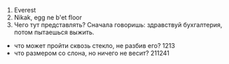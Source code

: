 1) Everest
2) Nikak, egg ne b'et floor
3) Чего тут представлять? Сначала говоришь: здравствуй бухгалтерия, потом пытаешься выжить.
- что может пройти сквозь стекло, не разбив его?
1213
- что размером со слона, но ничего не весит?
211241

